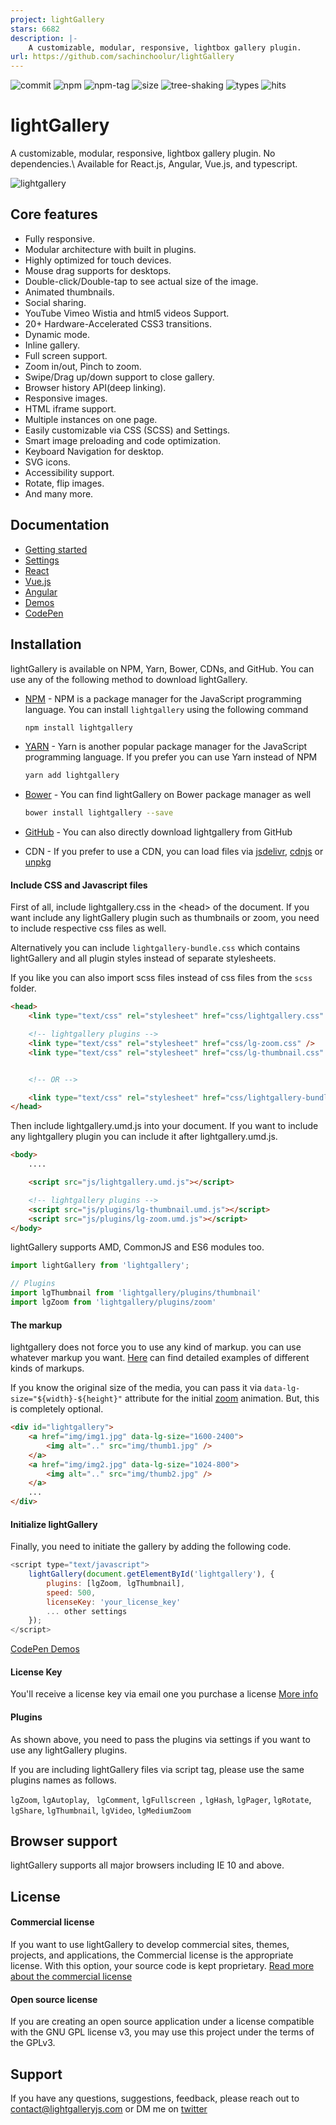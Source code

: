 ```yaml
---
project: lightGallery
stars: 6682
description: |-
    A customizable, modular, responsive, lightbox gallery plugin. 
url: https://github.com/sachinchoolur/lightGallery
---
```


![commit](https://badgen.net/github/last-commit/sachinchoolur/lightGallery/master)
![npm](https://img.shields.io/npm/v/lightgallery.svg?color=red)
![npm-tag](https://badgen.net/github/tag/sachinchoolur/lightgallery)
![size](https://badgen.net/bundlephobia/minzip/lightgallery?color=cyan)
![tree-shaking](https://badgen.net/bundlephobia/tree-shaking/lightgallery?color=purple)
![types](https://badgen.net/npm/types/lightgallery?color=blue)
![hits](https://badgen.net/jsdelivr/hits/npm/lightgallery?color=pink)

# lightGallery

A customizable, modular, responsive, lightbox gallery plugin. No dependencies.\\
Available for React.js, Angular, Vue.js, and typescript.

![lightgallery](https://www.lightgalleryjs.com/lightgallery-demo.png)

## Core features

-   Fully responsive.
-   Modular architecture with built in plugins.
-   Highly optimized for touch devices.
-   Mouse drag supports for desktops.
-   Double-click/Double-tap to see actual size of the image.
-   Animated thumbnails.
-   Social sharing.
-   YouTube Vimeo Wistia and html5 videos Support.
-   20+ Hardware-Accelerated CSS3 transitions.
-   Dynamic mode.
-   Inline gallery.
-   Full screen support.
-   Zoom in/out, Pinch to zoom.
-   Swipe/Drag up/down support to close gallery.
-   Browser history API(deep linking).
-   Responsive images.
-   HTML iframe support.
-   Multiple instances on one page.
-   Easily customizable via CSS (SCSS) and Settings.
-   Smart image preloading and code optimization.
-   Keyboard Navigation for desktop.
-   SVG icons.
-   Accessibility support.
-   Rotate, flip images.
-   And many more.

## Documentation

-   [Getting started](https://www.lightgalleryjs.com/docs/getting-started/)
-   [Settings](https://www.lightgalleryjs.com/docs/settings/)
-   [React](https://www.lightgalleryjs.com/docs/react/)
-   [Vue.js](https://www.lightgalleryjs.com/docs/vue/)
-   [Angular](https://www.lightgalleryjs.com/docs/angular/)
-   [Demos](https://www.lightgalleryjs.com/demos/thumbnails/)
-   [CodePen](https://codepen.io/collection/BNNjpR)

## Installation

lightGallery is available on NPM, Yarn, Bower, CDNs, and GitHub. You can use any
of the following method to download lightGallery.

-   [NPM](https://www.npmjs.com/) - NPM is a package manager for the JavaScript
    programming language. You can install `lightgallery` using the following
    command

    ```sh
    npm install lightgallery
    ```

-   [YARN](https://yarnpkg.com/) - Yarn is another popular package manager for
    the JavaScript programming language. If you prefer you can use Yarn instead
    of NPM

    ```sh
    yarn add lightgallery
    ```

-   [Bower](http://bower.io) - You can find lightGallery on Bower package
    manager as well

    ```sh
    bower install lightgallery --save
    ```

-   [GitHub](https://github.com/sachinchoolur/lightGallery/archive/master.zip) -
    You can also directly download lightgallery from GitHub

-   CDN - If you prefer to use a CDN, you can load files via
    [jsdelivr](https://www.jsdelivr.com/projects/lightgallery),
    [cdnjs](https://cdnjs.com/libraries/lightgallery) or
    [unpkg](https://unpkg.com/browse/lightgallery@latest/)

#### Include CSS and Javascript files

First of all, include lightgallery.css in the &lt;head> of the document. If
you want include any lightGallery plugin such as thumbnails or zoom, you need to
include respective css files as well.

Alternatively you can include `lightgallery-bundle.css` which contains
lightGallery and all plugin styles instead of separate stylesheets.

If you like you can also import scss files instead of css files from the `scss`
folder.

```HTML
<head>
    <link type="text/css" rel="stylesheet" href="css/lightgallery.css" />

    <!-- lightgallery plugins -->
    <link type="text/css" rel="stylesheet" href="css/lg-zoom.css" />
    <link type="text/css" rel="stylesheet" href="css/lg-thumbnail.css" />


    <!-- OR -->

    <link type="text/css" rel="stylesheet" href="css/lightgallery-bundle.css" />
</head>
```

Then include lightgallery.umd.js into your document. If you want to include any
lightgallery plugin you can include it after lightgallery.umd.js.

```HTML
<body>
    ....

    <script src="js/lightgallery.umd.js"></script>

    <!-- lightgallery plugins -->
    <script src="js/plugins/lg-thumbnail.umd.js"></script>
    <script src="js/plugins/lg-zoom.umd.js"></script>
</body>
```

lightGallery supports AMD, CommonJS and ES6 modules too.

```JavaScript
import lightGallery from 'lightgallery';

// Plugins
import lgThumbnail from 'lightgallery/plugins/thumbnail'
import lgZoom from 'lightgallery/plugins/zoom'

```

#### The markup

lightgallery does not force you to use any kind of markup. you can use whatever
markup you want.
<a href="https://www.lightgalleryjs.com/demos/html-markup/">Here</a> can find
detailed examples of different kinds of markups.

If you know the original size of the media, you can pass it via
`data-lg-size="${width}-${height}"` attribute for the initial
[zoom](https://www.lightgalleryjs.com/docs/settings/#zoomFromOrigin) animation.
But, this is completely optional.

```HTML
<div id="lightgallery">
    <a href="img/img1.jpg" data-lg-size="1600-2400">
        <img alt=".." src="img/thumb1.jpg" />
    </a>
    <a href="img/img2.jpg" data-lg-size="1024-800">
        <img alt=".." src="img/thumb2.jpg" />
    </a>
    ...
</div>
```

#### Initialize lightGallery

Finally, you need to initiate the gallery by adding the following code.

```javascript
<script type="text/javascript">
    lightGallery(document.getElementById('lightgallery'), {
        plugins: [lgZoom, lgThumbnail],
        speed: 500,
        licenseKey: 'your_license_key'
        ... other settings
    });
</script>
```

[CodePen Demos](https://codepen.io/collection/BNNjpR)

#### License Key

You'll receive a license key via email one you purchase a license [More info](https://www.lightgalleryjs.com/docs/settings/#licenseKey)

#### Plugins

As shown above, you need to pass the plugins via settings if you want to use any
lightGallery plugins.

If you are including lightGallery files via script tag, please use the same
plugins names as follows.

`lgZoom`, `lgAutoplay`, ` lgComment`, `lgFullscreen `, `lgHash`, `lgPager`,
`lgRotate`, `lgShare`, `lgThumbnail`, `lgVideo`, `lgMediumZoom`

## Browser support

lightGallery supports all major browsers including IE 10 and above.

## License

#### Commercial license

If you want to use lightGallery to develop commercial sites, themes, projects,
and applications, the Commercial license is the appropriate license. With this
option, your source code is kept proprietary.
[Read more about the commercial license](https://www.lightgalleryjs.com/license/)

#### Open source license

If you are creating an open source application under a license compatible with
the GNU GPL license v3, you may use this project under the terms of the GPLv3.

## Support

If you have any questions, suggestions, feedback, please reach out to [contact@lightgalleryjs.com](mailto:contact@lightgalleryjs.com) or DM me on [twitter](https://twitter.com/SachinNeravath)

